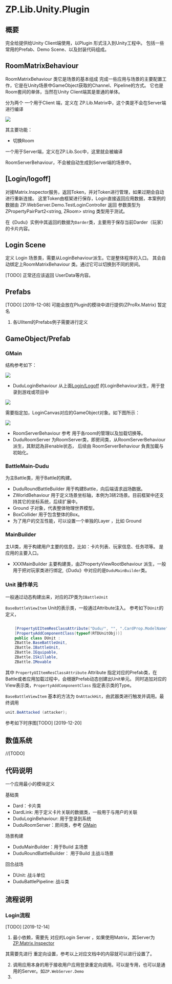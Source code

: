 ﻿# ZP.Lib.Unity.Plugin

## 概要
完全给提供给Unity Client端使用，以Plugin 形式注入到Unity工程中。
包括一些常用的Prefab、Demo Scene、以及封装代码组成。


## RoomMatrixBehaviour
RoomMatrixBehaviour 类它是场景的基本组成
完成一些应用与场景的主要配置工作，它是在Unity场景中GameObject获取的Channel、Pipeline的方式。
它也是Room套间的单体，当然在Unity Client端其是普通的单体。

分为两个
一个用于Client 端，定义在 ZP.Lib.Matrix中，这个类是不会在Server端进行编译

![](./Docs/img/ReadMe_2019-10-14-11-16-38.png)

其主要功能：
- 切换Room

一个用于Server端，定义在ZP.Lib.Soc中，这里就会被编译

RoomServerBehaviour，不会被自动生成到Server端的场景中。

## [Login/logoff]

对接Matrix.Inspector服务，返回Token，并对Token进行管理，如果过期会自动进行重新连接。
这里Token由框架进行保存，Login直接返回应用数据，本案例的数据由 ZP.WebServer.Demo.TestLoginController 返回
参数类型为 ZPropertyPairPart2<string, ZRoom> string 类型用于测试。

在《Dudu》实例中其返回的数据为`Darder`类，主要用于保存当前Darder（玩家）的卡片内容。

## Login Scene

定义 Login 场景类，需要从LoginBehaviour<LData>派生。它是整体程序的入口。
其会自动绑定上RoomMatrixBehaviour 类。通过它可以切换到不同的房间。

[TODO]
正常还应该返回 UserData等内容。

## Prefabs
[TODO] 
[2019-12-08] 
可能会放在Plugin的模块中进行提供(ZProRx.Matrix) 暂定名

1. 各UIItem的Prefabs例子需要进行定义



## GameObject/Prefab

### GMain
结构参考如下：

![](./Docs/img/ReadMe_2019-12-08-14-48-51.png)

- DuduLoginBehaviour 从上面[Login/Logoff](#loginlogoff) 的LoginBehaviour<LData>派生，用于登录到游戏或项目中

![](./Docs/img/ReadMe_2019-12-14-21-54-32.png)

需要指定加，LoginCanvas对应的GameObject对象。如下图所示：

![](./Docs/img/ReadMe_2019-12-14-21-55-15.png)

- RoomServerBehaviour 参考 [](#roommatrixbehaviour) 用于各room的管理以及加载切换等。
- DuduRoomServer 为RoomServer类，即房间类，从RoomServerBehaviour 派生，其默認為非enable状态， 后续由 RoomServerBehaviour 負責加載与初始化。


### BattleMain-Dudu
为主Battle类，用于Battle的构建。

- DuduRoundBattleBuilder 用于构建Battle，向后端请求战场数据。
- ZWorldBehaviour 用于定义场景坐标轴，本例为3转2场景。目前框架中还支持其它的坐标系统，后续扩展中。
- Ground 子对象，代表整体物理世界模型。
- BoxCollider 用于包含整体的Box。
- 为了用户的交互性能，可以设置一个单独的Layer ，比如 Ground

### MainBuilder
主UI类，用于构建用户主要的信息，比如：卡片列表、玩家信息、任务项等。
是应用的主要入口。

- XXXMainBuilder 主要构建类，由ZPropertyViewRootBehaviour 派生，一般用于把对玩家类进行绑定,《Dudu》中对应的是`DuduMainBuilder`类。


### Unit 操作单元
一般通过动态构建出来，对应的ZP类为`IBattleUnit`

`BaseBattleViewItem` Unit的表示类，一般通过Attribute注入。
参考如下`DUnit`的定义，
```csharp

    [PropertyUIItemResClassAttribute("Dudu/", "", ".CardProp.ModelName")]
    [PropertyAddComponentClass(typeof(RTDUnitObj))]
    public class DUnit :
    ZBattle.BaseBattleUnit,
    ZBattle.IBattleUnit,
    ZBattle.IEquipable,
    ZBattle.ISkillable,
    ZBattle.IMovable

```
其中 `PropertyUIItemResClassAttribute` Attribute 指定对应的Prefab类，在Battle或者应用加载过程中，会根据Prefab动态创建出Unit单元。
同时追加对应的View表示类，`PropertyAddComponentClass` 指定表示类的Type。

`BaseBattleViewItem` 基本的方法为 `OnAttackHit`，由武器类进行触发并调用。最终调用

```csharp
unit.BeAttacked (attacker);
```
参考如下时序图[TODO] [2019-12-20]


## 数值系统

//[TODO]



## 代码说明

一个应用最小的模块定义

基础类
- Dard：卡片类
- DardLink: 用于定义卡片关联的数据类，一般用于与用户的关联
- DuduLoginBehaviour: 用于登录到系统
- DuduRoomServer：房间类，参考 [GMain](#gmain)

场景构建
- DuduMainBuilder：用于Build 主场景
- DuduRoundBattleBuilder： 用于Build 主战斗场景

回合战场
- DUnit: 战斗单位
- DuduBattlePipeline: 战斗类




## 流程说明

### Login流程

[TODO] [2019-12-14]

1. 最小依赖，需要先 对应的Login Server ，如果使用Matrix，其Server为 [ZP.Matrix.Inspector](../../ZP.Matrix/ZP.Matrix.Inspector/Readme.md)

其需要先进行 重定向设置，参考以上对应文档中的内容就可以进行设置了。

2. 调用应用本身的用于接收用户应用登录重定向调用。可以是专用，也可以是通用的Server。如`ZP.WebServer.Demo`
3. 